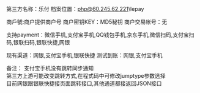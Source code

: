 ﻿第三方名称：乐付
档案位置：php@60.245.62.221\lepay

商戶號:商户提供商户号
商户密钥KEY：MD5秘钥
商户交易帐号：无

支持payment：微信手机,支付宝手机,QQ钱包手机,京东手机,微信扫码,支付宝扫码,银联扫码,银联快捷,网银  

现有渠道：网银,支付宝手机,银联快捷
测试到账：网银,支付宝手机  

备注：
支付宝手机没有跳转同步通知  
第三方上游可能改变跳转方式,在程式码中可修改jumptype参数选择  
目前网银跟银联快捷接页面跳转接口,其他通道都接返回JSON接口  
